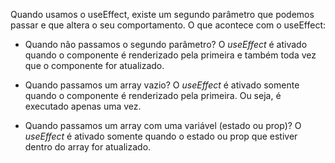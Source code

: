 Quando usamos o useEffect, existe um segundo parâmetro que podemos passar e que altera o seu comportamento. O que acontece com o useEffect:

- Quando não passamos o segundo parâmetro?
  O _useEffect_ é ativado quando o componente é renderizado pela primeira e também toda vez que o componente for atualizado.

- Quando passamos um array vazio?
  O _useEffect_ é ativado somente quando o componente é renderizado pela primeira. Ou seja, é executado apenas uma vez.

- Quando passamos um array com uma variável (estado ou prop)?
  O _useEffect_ é ativado somente quando o estado ou prop que estiver dentro do array for atualizado.
